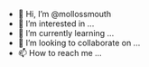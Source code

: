 - 👋 Hi, I’m @mollossmouth
- 👀 I’m interested in ...
- 🌱 I’m currently learning ...
- 💞️ I’m looking to collaborate on ...
- 📫 How to reach me ...

<!---
mollossmouth/mollossmouth is a ✨ special ✨ repository because its `README.md` (this file) appears on your GitHub profile.
You can click the Preview link to take a look at your changes.
--->
